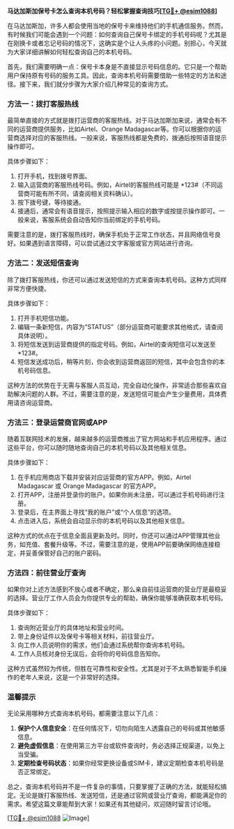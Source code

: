 **马达加斯加保号卡怎么查询本机号码？轻松掌握查询技巧[[TG💪+ @esim1088](https://t.me/s/esim1088)]**

在马达加斯加，许多人都会使用当地的保号卡来维持他们的手机通信服务。然而，有时候我们可能会遇到一个问题：如何查询自己保号卡绑定的手机号码呢？尤其是在刚换卡或者忘记号码的情况下，这确实是个让人头疼的小问题。别担心，今天就为大家详细讲解如何轻松查询自己的本机号码。

首先，我们需要明确一点：保号卡本身是不直接显示号码信息的。它只是一个帮助用户保持原有号码的服务工具。因此，查询本机号码需要借助一些特定的方法和途径。接下来，我们就分步骤为大家介绍几种常见的查询方式。

### 方法一：拨打客服热线

最简单直接的方式就是拨打运营商的客服热线。对于马达加斯加来说，通常会有不同的运营商提供服务，比如Airtel、Orange Madagascar等。你可以根据你的运营商选择对应的客服热线。一般来说，客服热线都是免费的，拨通后按照语音提示操作即可。

具体步骤如下：
1. 打开手机，找到拨号界面。
2. 输入运营商的客服热线号码。例如，Airtel的客服热线可能是 *123#（不同运营商可能有所不同，请查阅相关资料确认）。
3. 按下拨号键，等待接通。
4. 接通后，通常会有语音提示，按照提示输入相应的数字或按提示操作即可。一般来说，客服系统会自动告知你当前绑定的手机号码。

需要注意的是，拨打客服热线时，确保手机处于正常工作状态，并且网络信号良好。如果遇到语言障碍，可以尝试通过文字客服或官方网站进行咨询。

### 方法二：发送短信查询

除了拨打客服热线，你还可以通过发送短信的方式来查询本机号码。这种方式同样非常方便快捷。

具体步骤如下：
1. 打开手机短信功能。
2. 编辑一条新短信，内容为“STATUS”（部分运营商可能要求其他格式，请查阅具体说明）。
3. 将短信发送到运营商提供的指定号码。例如，Airtel的查询短信可以发送至 *123#。
4. 短信发送成功后，稍等片刻，你会收到运营商返回的短信，其中会包含你的本机号码信息。

这种方法的优势在于无需与客服人员互动，完全自动化操作，非常适合那些喜欢自助解决问题的人群。不过，需要注意的是，发送短信可能会产生少量费用，具体费用请咨询运营商。

### 方法三：登录运营商官网或APP

随着互联网技术的发展，越来越多的运营商推出了官方网站和手机应用程序。通过这些平台，你可以随时随地查询自己的本机号码以及其他相关信息。

具体步骤如下：
1. 在手机应用商店下载并安装对应运营商的官方APP。例如，Airtel Madagascar 或 Orange Madagascar 的官方APP。
2. 打开APP，注册并登录你的账户。如果你尚未注册，可以通过手机号码进行注册。
3. 登录后，在主界面上寻找“我的账户”或“个人信息”的选项。
4. 点击进入后，系统会自动显示你的本机号码以及其他相关信息。

这种方式的优点在于信息全面且更新及时。同时，你还可以通过APP管理其他业务，如充值、套餐升级等。不过，需要注意的是，使用APP前要确保网络连接稳定，并妥善保管好自己的账户密码。

### 方法四：前往营业厅查询

如果你对上述方法感到不放心或者不确定，那么亲自前往运营商的营业厅是最稳妥的选择。营业厅工作人员会为你提供专业的帮助，确保你能够准确获取本机号码。

具体步骤如下：
1. 查询附近营业厅的具体地址和营业时间。
2. 带上身份证件以及保号卡等相关材料，前往营业厅。
3. 向工作人员说明你的需求，他们会通过系统帮你查询本机号码。
4. 工作人员核对身份无误后，会将你的号码信息告知你。

这种方式虽然较为传统，但胜在可靠性和安全性。尤其是对于不太熟悉智能手机操作的老年人来说，这是一个非常好的选择。

### 温馨提示

无论采用哪种方式查询本机号码，都需要注意以下几点：
1. **保护个人信息安全**：在任何情况下，切勿向陌生人透露自己的号码或其他敏感信息。
2. **避免虚假信息**：在使用第三方平台或软件查询时，务必选择正规渠道，以免上当受骗。
3. **定期检查号码状态**：如果你经常更换设备或SIM卡，建议定期检查本机号码是否正常绑定。

总之，查询本机号码并不是一件复杂的事情，只要掌握了正确的方法，就能轻松搞定。无论是拨打客服热线、发送短信，还是通过官网或营业厅查询，都能满足你的需求。希望这篇文章能帮到大家！如果还有其他疑问，欢迎随时留言讨论哦。

[[TG💪+ @esim1088](https://t.me/s/esim1088) ![Image](https://i.postimg.cc/4NQfJmqS/Snipaste-2025-05-13-00-14-12.png)]